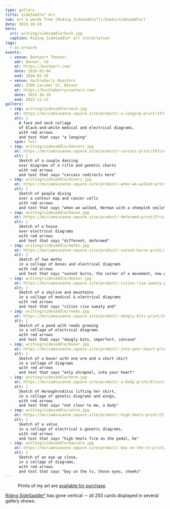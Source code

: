 ```yaml
---
type: gallery
title: SideSaddle* Art
sub: art & words from [Riding SideSaddle*](/books/sidesaddle/)
date: 2015-10-10
hero:
  src: writing/sidesaddle/huck.jpg
  caption: Riding SideSaddle* art installation
tags:
  - as:artwork
events:
  - venue: Buntport Theater
    adr: Denver, CO
    at: https://buntport.com/
    date: 2016-03-04
    end: 2016-03-26
  - venue: Huckleberry Roasters
    adr: 2500 Larimer St, Denver
    at: https://huckleberryroasters.com/
    date: 2015-10-10
    end: 2015-11-13
gallery:
  - img: writing/sidesaddle/neck.jpg
    at: https://miriamsuzanne.square.site/product/-a-longing-print/13?cs=true&cst=custom
    alt: |
      A face and neck collage
      of black-and-white medical and electrical diagrams,
      with red arrows
      and text that says "a longing"
    span: full
  - img: writing/sidesaddle/dancers.jpg
    at: https://miriamsuzanne.square.site/product/-carcass-print/19?cs=true&cst=custom
    alt: |
      Sketch of a couple dancing
      over diagrams of a rifle and genetic charts
      with red arrows
      and text that says "carcass redirects here"
  - img: writing/sidesaddle/divers.jpg
    at: https://miriamsuzanne.square.site/product/-when-we-walked-print/24?cs=true&cst=custom
    alt: |
      Sketch of people diving
      over a contour map and cancer cells
      with red arrows
      and text that says "when we walked, Herman with a sheepish smile"
  - img: writing/sidesaddle/house.jpg
    at: https://miriamsuzanne.square.site/product/-deformed-print/5?cs=true&cst=custom
    alt: |
      Sketch of a house
      over electrical diagrams
      with red arrows
      and text that says "different, deformed"
  - img: writing/sidesaddle/moths.jpg
    at: https://miriamsuzanne.square.site/product/-sunset-burns-print/22?cs=true&cst=custom
    alt: |
      Sketch of two moths
      in a collage of bones and electrical diagrams
      with red arrows
      and text that says "sunset burns, the corner of a movement, now gone"
  - img: writing/sidesaddle/denver.jpg
    at: https://miriamsuzanne.square.site/product/-cities-rise-sweaty-print/12?cs=true&cst=custom
    alt: |
      Sketch of a skyline and mountains
      in a collage of medical & electrical diagrams
      with red arrows
      and text that says "cities rise sweaty and"
  - img: writing/sidesaddle/reeds.jpg
    at: https://miriamsuzanne.square.site/product/-dangly-bits-print/20?cs=true&cst=custom
    alt: |
      Sketch of a pond with reeds growing
      in a collage of electrical diagrams
      with red arrows
      and text that says "dangly bits, imperfect, concave"
  - img: writing/sidesaddle/boxer.jpg
    at: https://miriamsuzanne.square.site/product/-into-your-heart-print/4?cs=true&cst=custom
    alt: |
      Sketch of a boxer with one arm and a short skirt
      in a collage of diagrams
      with red arrows
      and text that says "only shrapnel, into your heart"
  - img: writing/sidesaddle/herm.jpg
    at: https://miriamsuzanne.square.site/product/-a-body-print/6?cs=true&cst=custom
    alt: |
      Sketch of Hermaphroditus lifting her skirt,
      in a collage of genetic diagrams and wings,
      with red arrows
      and text that says "not clear to me, a body"
  - img: writing/sidesaddle/volvo.jpg
    at: https://miriamsuzanne.square.site/product/-high-heels-print/21?cs=true&cst=custom
    alt: |
      Sketch of a volvo
      in a collage of electrical & genetic diagrams,
      with red arrows
      and text that says "high heels firm on the pedal, he"
  - img: writing/sidesaddle/mascara.jpg
    at: https://miriamsuzanne.square.site/product/-boy-on-the-tv-print/14?cs=true&cst=custom
    alt: |
      Sketch of an eye up close,
      in a collage of diagrams,
      with red arrows
      and text that says "boy on the tv, those eyes, cheeks"
---
```


<figure>
  <media-gallery
    :@from-data="$data.gallery"
  ></media-gallery>
  <figcaption>
    Prints of my art are
    <a href="https://miriamsuzanne.square.site/">available for purchase</a>.
  </figcaption>
</figure>

<!-- intro -->

[Riding SideSaddle*](/books/sidesaddle/) has gone vertical --
all 250 cards displayed
in several gallery shows.
